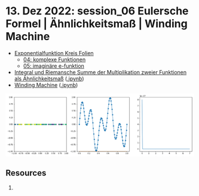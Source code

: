 #  13. Dez 2022: session_06 Eulersche Formel | Ähnlichkeitsmaß | Winding Machine

- [Exponentialfunktion Kreis Folien](/topics/exponentialfunktion_kreis_folien.pdf)
	- [04: komplexe Funktionen](/topics/04_funktionen.ggb)
	- [05: imaginäre e-funktion](/topics/05_imaginaere_e-funktion.ggb)
- [Integral und Riemansche Summe der Multiplikation zweier Funktionen als Ähnlichkeitsmaß](/topics/aehnlichkeitsmass.md) ([.ipynb](/topics/aehnlichkeitsmass.ipynb))
- [Winding Machine](/topics/winding_machine.md) ([.ipynb](/topics/winding_machine.ipynb))

![Eulersche Identität - Annäherung](/img/winding_machine.gif)

## Resources
1. 